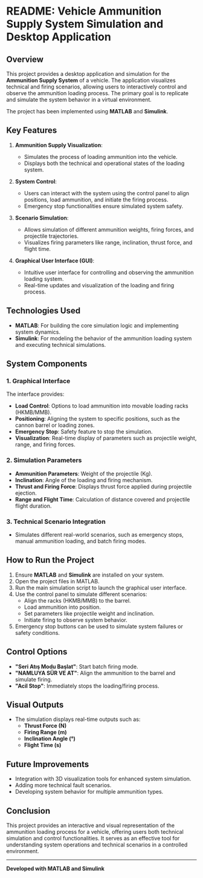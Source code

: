 # README: Vehicle Ammunition Supply System Simulation and Desktop Application

## Overview
This project provides a desktop application and simulation for the **Ammunition Supply System** of a vehicle. The application visualizes technical and firing scenarios, allowing users to interactively control and observe the ammunition loading process. The primary goal is to replicate and simulate the system behavior in a virtual environment.

The project has been implemented using **MATLAB** and **Simulink**.

## Key Features
1. **Ammunition Supply Visualization**:
   - Simulates the process of loading ammunition into the vehicle.
   - Displays both the technical and operational states of the loading system.

2. **System Control**:
   - Users can interact with the system using the control panel to align positions, load ammunition, and initiate the firing process.
   - Emergency stop functionalities ensure simulated system safety.

3. **Scenario Simulation**:
   - Allows simulation of different ammunition weights, firing forces, and projectile trajectories.
   - Visualizes firing parameters like range, inclination, thrust force, and flight time.

4. **Graphical User Interface (GUI)**:
   - Intuitive user interface for controlling and observing the ammunition loading system.
   - Real-time updates and visualization of the loading and firing process.

## Technologies Used
- **MATLAB**: For building the core simulation logic and implementing system dynamics.
- **Simulink**: For modeling the behavior of the ammunition loading system and executing technical simulations.

## System Components
### 1. Graphical Interface
The interface provides:
   - **Load Control**: Options to load ammunition into movable loading racks (HKMB/MMB).
   - **Positioning**: Aligning the system to specific positions, such as the cannon barrel or loading zones.
   - **Emergency Stop**: Safety feature to stop the simulation.
   - **Visualization**: Real-time display of parameters such as projectile weight, range, and firing forces.

### 2. Simulation Parameters
- **Ammunition Parameters**: Weight of the projectile (Kg).
- **Inclination**: Angle of the loading and firing mechanism.
- **Thrust and Firing Force**: Displays thrust force applied during projectile ejection.
- **Range and Flight Time**: Calculation of distance covered and projectile flight duration.

### 3. Technical Scenario Integration
- Simulates different real-world scenarios, such as emergency stops, manual ammunition loading, and batch firing modes.

## How to Run the Project
1. Ensure **MATLAB** and **Simulink** are installed on your system.
2. Open the project files in MATLAB.
3. Run the main simulation script to launch the graphical user interface.
4. Use the control panel to simulate different scenarios:
   - Align the racks (HKMB/MMB) to the barrel.
   - Load ammunition into position.
   - Set parameters like projectile weight and inclination.
   - Initiate firing to observe system behavior.
5. Emergency stop buttons can be used to simulate system failures or safety conditions.

## Control Options
- **"Seri Atış Modu Başlat"**: Start batch firing mode.
- **"NAMLUYA SÜR VE AT"**: Align the ammunition to the barrel and simulate firing.
- **"Acil Stop"**: Immediately stops the loading/firing process.

## Visual Outputs
- The simulation displays real-time outputs such as:
   - **Thrust Force (N)**
   - **Firing Range (m)**
   - **Inclination Angle (°)**
   - **Flight Time (s)**

## Future Improvements
- Integration with 3D visualization tools for enhanced system simulation.
- Adding more technical fault scenarios.
- Developing system behavior for multiple ammunition types.

## Conclusion
This project provides an interactive and visual representation of the ammunition loading process for a vehicle, offering users both technical simulation and control functionalities. It serves as an effective tool for understanding system operations and technical scenarios in a controlled environment.

---
**Developed with MATLAB and Simulink**

